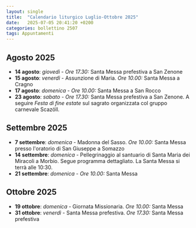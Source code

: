 ```yaml
---
layout: single
title:  "Calendario liturgico Luglio-Ottobre 2025"
date:   2025-07-05 20:41:20 +0200
categories: bollettino 2507
tags: Appuntamenti
---
```



## Agosto 2025

- **14 agosto**: *giovedì* - *Ore 17.30:* Santa Messa prefestiva a San Zenone
- **15 agosto**: *venerdì* - Assunzione di Maria. *Ore 10.00:* Santa Messa a Cragno
- **17 agosto**: *domenica* - *Ore 10.00:* Santa Messa a San Rocco
- **23 agosto**: *sabato* - *Ore 17.30:* Santa Messa prefestiva a San Zenone. A seguire _Festa di fine estate_ sul sagrato  organizzata col gruppo carnevale Scazöll. 

## Settembre 2025

- **7 settembre**: *domenica* - Madonna del Sasso. *Ore 10.00:* Santa Messa presso l'oratorio di San Giuseppe a Somazzo
- **14 settembre**: *domenica* - Pellegrinaggio al santuario di Santa Maria dei Miracoli a Morbio. Segue programma dettagliato. La Santa Messa si terrà alle 10:30.
- **21 settembre**: *domenica* - *Ore 10.00:* Santa Messa

## Ottobre 2025

- **19 ottobre**: *domenica* - Giornata Missionaria. *Ore 10.00:* Santa Messa
- **31 ottobre**: _venerdì_ - Santa Messa prefestiva. _Ore 17.30:_ Santa Messa prefestiva





